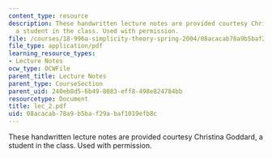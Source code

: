 ```yaml
---
content_type: resource
description: These handwritten lecture notes are provided courtesy Christina Goddard,
  a student in the class. Used with permission.
file: /courses/18-996a-simplicity-theory-spring-2004/08acacab78a9b5baf29abaf1019efb8c_lec_2.pdf
file_type: application/pdf
learning_resource_types:
- Lecture Notes
ocw_type: OCWFile
parent_title: Lecture Notes
parent_type: CourseSection
parent_uid: 240eb8d5-6b49-8083-eff8-498e824784bb
resourcetype: Document
title: lec_2.pdf
uid: 08acacab-78a9-b5ba-f29a-baf1019efb8c
---
```

These handwritten lecture notes are provided courtesy Christina Goddard, a student in the class. Used with permission.

